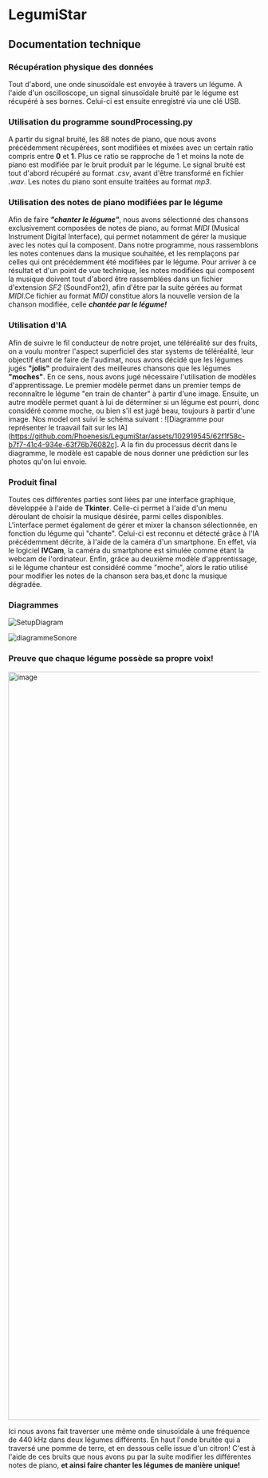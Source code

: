 ﻿# LegumiStar


## Documentation technique 

### Récupération physique des données

Tout d'abord, une onde sinusoïdale est envoyée à travers un légume. A l'aide d'un oscilloscope, un signal sinusoïdale bruité par le légume est récupéré à ses bornes. Celui-ci est ensuite enregistré via une clé USB.

### Utilisation du programme soundProcessing.py

A partir du signal bruité, les 88 notes de piano, que nous avons précédemment récupérées, sont modifiées et mixées avec un certain ratio compris entre **0** et **1**. Plus ce ratio se rapproche de 1 et moins la note de piano est modifiée par le bruit produit par le légume. 
Le signal bruité est tout d'abord récupéré au format *.csv*, avant d'être transformé en fichier *.wav*. Les notes du piano sont ensuite traitées au format *mp3*.

### Utilisation des notes de piano modifiées par le légume

Afin de faire ***"chanter le légume"***, nous avons sélectionné des chansons exclusivement composées de notes de piano, au format *MIDI* (Musical Instrument Digital Interface), qui permet notamment de gérer la musique avec les notes qui la composent. Dans notre programme, nous rassemblons les notes contenues dans la musique souhaitée, et les remplaçons par celles qui ont précédemment été modifiées par le légume. Pour arriver à ce résultat et d'un point de vue technique, les notes modifiées qui composent la musique doivent tout d'abord être rassemblées dans un fichier d'extension *SF2* (SoundFont2), afin d'être par la suite gérées au format *MIDI*.Ce fichier au format *MIDI* constitue alors la nouvelle version de la chanson modifiée, celle ***chantée par le légume!***

### Utilisation d'IA

Afin de suivre le fil conducteur de notre projet, une téléréalité sur des fruits, on a voulu montrer l'aspect superficiel des star systems de téléréalité, leur objectif étant de faire de l'audimat, nous avons décidé que les légumes jugés **"jolis"** produiraient des meilleures chansons que les légumes **"moches"**. En ce sens, nous avons jugé nécessaire l'utilisation de modèles d'apprentissage. 
Le premier modèle permet dans un premier temps de reconnaître le légume "en train de chanter" à partir d'une image. Ensuite, un autre modèle permet quant à lui de déterminer si un légume est pourri, donc considéré comme moche, ou bien s'il est jugé beau, toujours à partir d'une image. 
Nos model ont suivi le schéma suivant : 
![Diagramme pour représenter le traavail fait sur les IA](https://github.com/Phoenesis/LegumiStar/assets/102919545/62f1f58c-b7f7-41c4-934e-63f76b76082c].
A la fin du processus décrit dans le diagramme, le modèle est capable de nous donner une prédiction sur les photos qu'on lui envoie.

### Produit final

Toutes ces différentes parties sont liées par une interface graphique, développée à l'aide de **Tkinter**. Celle-ci permet à l'aide d'un menu déroulant de choisir la musique désirée, parmi celles disponibles. L'interface permet également de gérer et mixer la chanson sélectionnée, en fonction du légume qui "chante". Celui-ci est reconnu et détecté grâce à l'IA précédemment décrite, à l'aide de la caméra d'un smartphone. En effet, via le logiciel **IVCam**, la caméra du smartphone est simulée comme étant la webcam de l'ordinateur. Enfin, grâce au deuxième modèle d'apprentissage, si le légume chanteur est considéré comme "moche", alors le ratio utilisé pour modifier les notes de la chanson sera bas,et donc la musique dégradée.

### Diagrammes

![SetupDiagram](https://github.com/Phoenesis/LegumiStar/assets/23200652/d9cb39f8-b99a-4ede-beaa-6f1b206df691)

![diagrammeSonore](https://github.com/Phoenesis/LegumiStar/assets/23200652/9f509651-1da8-499e-bfe9-1571f1ab7568)

### Preuve que chaque légume possède sa propre voix!

<img width="1499" alt="image" src="https://github.com/Phoenesis/LegumiStar/assets/23200652/d468e915-1ee5-47cd-980f-0562372c376b">

Ici nous avons fait traverser une même onde sinusoïdale à une fréquence de 440 kHz dans deux légumes différents. En haut l'onde bruitée qui a traversé une pomme de terre, et en dessous celle issue d'un citron! 
C'est à l'aide de ces bruits que nous avons pu par la suite modifier les différentes notes de piano, **et ainsi faire chanter les légumes de manière unique!**
